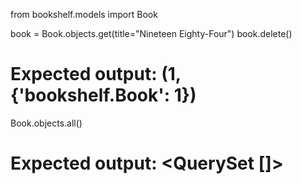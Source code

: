 from bookshelf.models import Book

book = Book.objects.get(title="Nineteen Eighty-Four")
book.delete()
# Expected output: (1, {'bookshelf.Book': 1})

Book.objects.all()
# Expected output: <QuerySet []>

